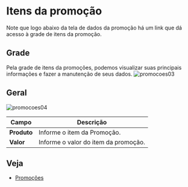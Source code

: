 # Itens da promoção
Note que logo abaixo da tela de dados da promoção há um link que dá acesso à grade de itens da promoção.

## Grade
Pela grade de itens da promoções, podemos visualizar suas principais informações e fazer a manutenção de seus dados.
![promocoes03](https://raw.githubusercontent.com/netforcews/docs-erp/master/cadastro/imgs/promocoes03.png)

## Geral
![promocoes04](https://raw.githubusercontent.com/netforcews/docs-erp/master/cadastro/imgs/promocoes04.png)

Campo | Descrição
------|----------
**Produto** | Informe o item da Promoção.
**Valor** | Informe o valor do item da promoção.

## Veja
- [Promoções](/cadastro/promocoes.md)

